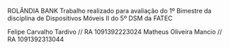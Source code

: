 ROLÂNDIA BANK
Trabalho realizado para avaliação do 1º Bimestre da disciplina de Dispositivos Móveis II do 5º DSM da FATEC

Felipe Carvalho Tardivo // RA 1091392223024
Matheus Oliveira Mancio // RA 1091392313044

